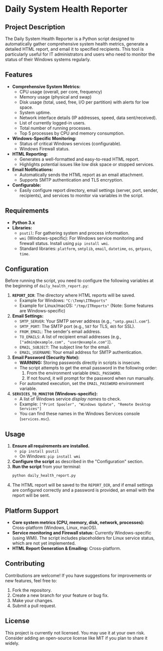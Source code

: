 # Daily System Health Reporter

## Project Description

The Daily System Health Reporter is a Python script designed to automatically gather comprehensive system health metrics, generate a detailed HTML report, and email it to specified recipients. This tool is particularly useful for IT administrators and users who need to monitor the status of their Windows systems regularly.

## Features

*   **Comprehensive System Metrics:**
    *   CPU usage (overall, per core, frequency)
    *   Memory usage (physical and swap)
    *   Disk usage (total, used, free, I/O per partition) with alerts for low space.
    *   System uptime.
    *   Network interface details (IP addresses, speed, data sent/received).
    *   List of currently logged-in users.
    *   Total number of running processes.
    *   Top 5 processes by CPU and memory consumption.
*   **Windows-Specific Monitoring:**
    *   Status of critical Windows services (configurable).
    *   Windows Firewall status.
*   **HTML Reporting:**
    *   Generates a well-formatted and easy-to-read HTML report.
    *   Highlights potential issues like low disk space or stopped services.
*   **Email Notifications:**
    *   Automatically sends the HTML report as an email attachment.
    *   Supports SMTP authentication and TLS encryption.
*   **Configurable:**
    *   Easily configure report directory, email settings (server, port, sender, recipients), and services to monitor via variables in the script.

## Requirements

*   **Python 3.x**
*   **Libraries:**
    *   `psutil`: For gathering system and process information.
    *   `wmi` (Windows-specific): For Windows service monitoring and firewall status. Install using `pip install wmi`.
    *   Standard libraries: `platform`, `smtplib`, `email`, `datetime`, `os`, `getpass`, `time`.

## Configuration

Before running the script, you need to configure the following variables at the beginning of `daily_health_report.py`:

1.  **`REPORT_DIR`**: The directory where HTML reports will be saved.
    *   Example for Windows: `"C:\Temp\ITReports"`
    *   Example for Linux/macOS: `"/tmp/ITReports"` (Note: Some features are Windows-specific)
2.  **Email Settings:**
    *   `SMTP_SERVER`: Your SMTP server address (e.g., `"smtp.gmail.com"`).
    *   `SMTP_PORT`: The SMTP port (e.g., `587` for TLS, `465` for SSL).
    *   `FROM_EMAIL`: The sender's email address.
    *   `TO_EMAILS`: A list of recipient email addresses (e.g., `["admin@example.com", "user@example.com"]`).
    *   `EMAIL_SUBJECT`: The subject line for the email.
    *   `EMAIL_USERNAME`: Your email address for SMTP authentication.
3.  **Email Password (Security Note):**
    *   **WARNING:** Storing passwords directly in scripts is insecure.
    *   The script attempts to get the email password in the following order:
        1.  From the environment variable `EMAIL_PASSWORD`.
        2.  If not found, it will prompt for the password when run manually.
    *   For automated execution, set the `EMAIL_PASSWORD` environment variable.
4.  **`SERVICES_TO_MONITOR` (Windows-specific):**
    *   A list of Windows service *display names* to check.
    *   Example: `["Print Spooler", "Windows Update", "Remote Desktop Services"]`
    *   You can find these names in the Windows Services console (`services.msc`).

## Usage

1.  **Ensure all requirements are installed.**
    *   `pip install psutil`
    *   On Windows: `pip install wmi`
2.  **Configure the script** as described in the "Configuration" section.
3.  **Run the script** from your terminal:
    ```bash
    python daily_health_report.py
    ```
4.  The HTML report will be saved to the `REPORT_DIR`, and if email settings are configured correctly and a password is provided, an email with the report will be sent.

## Platform Support

*   **Core system metrics (CPU, memory, disk, network, processes):** Cross-platform (Windows, Linux, macOS).
*   **Service monitoring and Firewall status:** Currently Windows-specific (using WMI). The script includes placeholders for Linux service status, which are not yet implemented.
*   **HTML Report Generation & Emailing:** Cross-platform.

## Contributing

Contributions are welcome! If you have suggestions for improvements or new features, feel free to:

1.  Fork the repository.
2.  Create a new branch for your feature or bug fix.
3.  Make your changes.
4.  Submit a pull request.

## License

This project is currently not licensed. You may use it at your own risk. Consider adding an open-source license like MIT if you plan to share it widely.
